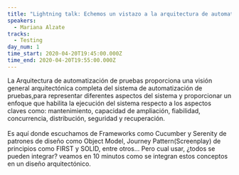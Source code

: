 ```yaml
---
title: "Lightning talk: Echemos un vistazo a la arquitectura de automatización de pruebas"
speakers:
  - Mariana Alzate
tracks:
  - Testing
day_num: 1
time_start: 2020-04-20T19:45:00.000Z
time_end: 2020-04-20T19:55:00.000Z
---
```

<!--StartFragment-->

La Arquitectura de automatización de pruebas proporciona una visión general arquitectónica completa del sistema de automatización de pruebas,para representar diferentes aspectos del sistema y proporcionar un enfoque que habilita la ejecución del sistema respecto a los aspectos claves como: mantenimiento, capacidad de ampliación, fiabilidad, concurrencia, distribución, seguridad y recuperación.\
\
Es aquí donde escuchamos de Frameworks como Cucumber y Serenity de patrones de diseño como Object Model, Journey Pattern(Screenplay) de principios como FIRST y SOLID, entre otros... Pero cual usar, ¿todos se pueden integrar? veamos en 10 minutos como se integran estos conceptos en un diseño arquitectónico.

<!--EndFragment-->